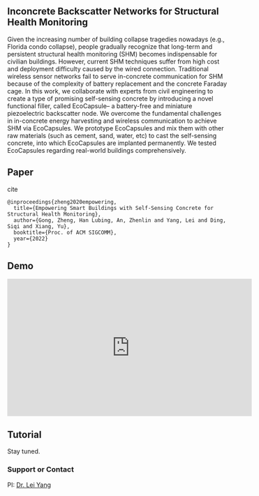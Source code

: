 ## Inconcrete Backscatter Networks for Structural Health Monitoring 

Given the increasing number of building collapse tragedies nowadays (e.g., Florida condo collapse), people gradually recognize that long-term and persistent structural health monitoring (SHM) becomes indispensable for civilian buildings. However, current SHM techniques suffer from high cost and deployment difficulty caused by the wired connection. Traditional wireless sensor networks fail to serve in-concrete communication for SHM because of the complexity of battery replacement and the concrete Faraday cage. In this work, we collaborate with experts from civil engineering to create a type of promising self-sensing concrete by introducing a novel functional filler, called EcoCapsule– a battery-free and miniature piezoelectric backscatter node. We overcome the fundamental challenges in in-concrete energy harvesting and wireless communication to achieve SHM via EcoCapsules. We prototype EcoCapsules and mix them with other raw materials (such as cement, sand, water, etc) to cast the self-sensing concrete, into which EcoCapsules are implanted permanently. We tested EcoCapsules regarding real-world buildings comprehensively. 

## Paper

cite

    @inproceedings{zheng2020empowering,
      title={Empowering Smart Buildings with Self-Sensing Concrete for Structural Health Monitoring},
      author={Gong, Zheng, Han Lubing, An, Zhenlin and Yang, Lei and Ding, Siqi and Xiang, Yu},
      booktitle={Proc. of ACM SIGCOMM},
      year={2022}
    }
    
## Demo

<iframe width="560" height="315" src="https://www.youtube.com/embed/gLRCQy2Q134" title="YouTube video player" frameborder="0" allow="accelerometer; autoplay; clipboard-write; encrypted-media; gyroscope; picture-in-picture" allowfullscreen></iframe>

## Tutorial

Stay tuned.

### Support or Contact

PI: [Dr. Lei Yang](https://www4.comp.polyu.edu.hk/~csyanglei/#/pages/profile/about)
